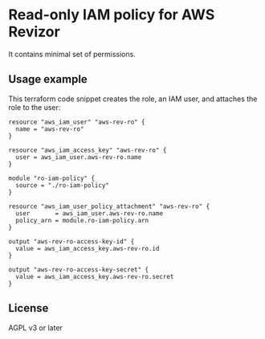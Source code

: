 # Read-only IAM policy for AWS Revizor

It contains minimal set of permissions.

## Usage example

This terraform code snippet creates the role, an IAM user,
and attaches the role to the user:

```
resource "aws_iam_user" "aws-rev-ro" {
  name = "aws-rev-ro"
}

resource "aws_iam_access_key" "aws-rev-ro" {
  user = aws_iam_user.aws-rev-ro.name
}

module "ro-iam-policy" {
  source = "./ro-iam-policy"
}

resource "aws_iam_user_policy_attachment" "aws-rev-ro" {
  user       = aws_iam_user.aws-rev-ro.name
  policy_arn = module.ro-iam-policy.arn
}

output "aws-rev-ro-access-key-id" {
  value = aws_iam_access_key.aws-rev-ro.id
}

output "aws-rev-ro-access-key-secret" {
  value = aws_iam_access_key.aws-rev-ro.secret
}
```

## License

AGPL v3 or later
